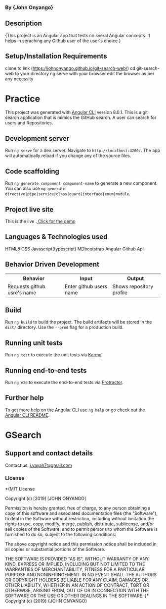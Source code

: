 ### By {John Onyango}
## Description
{This project is an Angular app that tests on sveral Angular concepts. It helps in seraching any Github user of the user's choice }

## Setup/Installation Requirements
clone to link (https://johnonyango.github.io/git-search-web/)
cd git-search-web to your directory
ng serve with your browser
edit the browser as per any necessity
# Practice

This project was generated with [Angular CLI](https://github.com/angular/angular-cli) version 8.0.1.
This is a git search application that is mimics the GitHub search. A user can search for users and Repositories.

## Development server

Run `ng serve` for a dev server. Navigate to `http://localhost:4200/`. The app will automatically reload if you change any of the source files.

## Code scaffolding

Run `ng generate component component-name` to generate a new component. You can also use `ng generate directive|pipe|service|class|guard|interface|enum|module`.
## Project live site

 This is the live .[ Click for the demo](https://johnonyango.github.io/git-search-web/)

## Languages & Technologies used

HTML5
CSS
Javascript(typescript)
MDbootstrap
Angular
Github Api

## Behavior Driven Development
<table>
   <tr>
     <th>Behavior</th>
     <th>Input</th>
     <th>Output</th>
   </tr>
   <tr>
       <td>Requests github usre's name</td>
       <td>Enter github users name</td>
       <td>Shows repository profile</td>
   </tr>
</table>

## Build

Run `ng build` to build the project. The build artifacts will be stored in the `dist/` directory. Use the `--prod` flag for a production build.

## Running unit tests

Run `ng test` to execute the unit tests via [Karma](https://karma-runner.github.io).

## Running end-to-end tests

Run `ng e2e` to execute the end-to-end tests via [Protractor](http://www.protractortest.org/).

## Further help

To get more help on the Angular CLI use `ng help` or go check out the [Angular CLI README](https://github.com/angular/angular-cli/blob/master/README.md).
# GSearch

## Support and contact details
Contact us: j.yayah7@gmail.com
### License
*{MIT License

Copyright (c) [2019] [JOHN ONYANGO]

Permission is hereby granted, free of charge, to any person obtaining a copy of this software and associated documentation files (the "Software"), to deal in the Software without restriction, including without limitation the rights to use, copy, modify, merge, publish, distribute, sublicense, and/or sell copies of the Software, and to permit persons to whom the Software is furnished to do so, subject to the following conditions:

The above copyright notice and this permission notice shall be included in all copies or substantial portions of the Software.

THE SOFTWARE IS PROVIDED "AS IS", WITHOUT WARRANTY OF ANY KIND, EXPRESS OR IMPLIED, INCLUDING BUT NOT LIMITED TO THE WARRANTIES OF MERCHANTABILITY, FITNESS FOR A PARTICULAR PURPOSE AND NONINFRINGEMENT. IN NO EVENT SHALL THE AUTHORS OR COPYRIGHT HOLDERS BE LIABLE FOR ANY CLAIM, DAMAGES OR OTHER LIABILITY, WHETHER IN AN ACTION OF CONTRACT, TORT OR OTHERWISE, ARISING FROM, OUT OF OR IN CONNECTION WITH THE SOFTWARE OR THE USE OR OTHER DEALINGS IN THE SOFTWARE. }* Copyright (c) {2019} {JOHN ONYANGO}